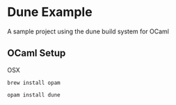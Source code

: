 # Dune Example

A sample project using the dune build system for OCaml

## OCaml Setup

OSX

```
brew install opam

opam install dune
```
